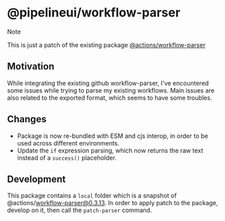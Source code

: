 # @pipelineui/workflow-parser

> [!NOTE]
> This is just a patch of the
> existing package [@actions/workflow-parser](https://github.com/actions/languageservices/tree/main/workflow-parser)

## Motivation

While integrating the existing github workflow-parser, I've encountered some issues while trying to parse my existing
workflows. Main issues are also related to the exported format, which seems to have some troubles.

## Changes

- Package is now re-bundled with ESM and cjs interop, in order to be used across different environments.
- Update the `if` expression parsing, which now returns the raw text instead of a `success()` placeholder.

## Development

This package contains a `local` folder which is a snapshot of @actions/workflow-parser@0.3.13.
In order to apply patch to the package, develop on it, then call the `patch-parser` command.